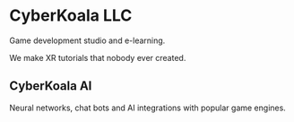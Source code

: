 # CyberKoala LLC

Game development studio and e-learning.

We make XR tutorials that nobody ever created.

## CyberKoala AI
Neural networks, chat bots and AI integrations with popular game engines.